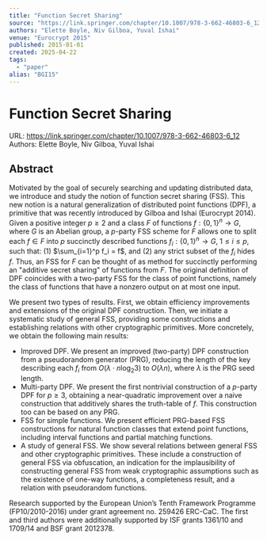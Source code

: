 ```yaml
---
title: "Function Secret Sharing"
source: "https://link.springer.com/chapter/10.1007/978-3-662-46803-6_12"
authors: "Elette Boyle, Niv Gilboa, Yuval Ishai"
venue: "Eurocrypt 2015"
published: 2015-01-01
created: 2025-04-22
tags:
  - "paper"
alias: "BGI15"
---
```

# Function Secret Sharing
URL: https://link.springer.com/chapter/10.1007/978-3-662-46803-6_12
Authors: Elette Boyle, Niv Gilboa, Yuval Ishai

## Abstract
Motivated by the goal of securely searching and updating distributed data, we introduce and study the notion of function secret sharing (FSS). This new notion is a natural generalization of distributed point functions (DPF), a primitive that was recently introduced by Gilboa and Ishai (Eurocrypt 2014). Given a positive integer $p \ge 2$ and a class $F$ of functions $f: \{0,1\}^n \to G$, where $G$ is an Abelian group, a $p$-party FSS scheme for $F$ allows one to split each $f \in F$ into $p$ succinctly described functions $f_i: \{0,1\}^n \to G$, $1 \le i \le p$, such that: (1) $\sum_{i=1}^p f_i = f$, and (2) any strict subset of the $f_i$ hides $f$. Thus, an FSS for $F$ can be thought of as method for succinctly performing an \"additive secret sharing\" of functions from $F$. The original definition of DPF coincides with a two-party FSS for the class of point functions, namely the class of functions that have a nonzero output on at most one input.

We present two types of results. First, we obtain efficiency improvements and extensions of the original DPF construction. Then, we initiate a systematic study of general FSS, providing some constructions and establishing relations with other cryptographic primitives. More concretely, we obtain the following main results:

* Improved DPF. We present an improved (two-party) DPF construction from a pseudorandom generator (PRG), reducing the length of the key describing each $f_i$ from $O(\lambda \cdot n \log_2 3)$ to $O(\lambda n)$, where $\lambda$ is the PRG seed length.
* Multi-party DPF. We present the first nontrivial construction of a $p$-party DPF for $p \ge 3$, obtaining a near-quadratic improvement over a naive construction that additively shares the truth-table of $f$. This construction too can be based on any PRG.
* FSS for simple functions. We present efficient PRG-based FSS constructions for natural function classes that extend point functions, including interval functions and partial matching functions.
* A study of general FSS. We show several relations between general FSS and other cryptographic primitives. These include a construction of general FSS via obfuscation, an indication for the implausibility of constructing general FSS from weak cryptographic assumptions such as the existence of one-way functions, a completeness result, and a relation with pseudorandom functions.

Research supported by the European Union’s Tenth Framework Programme (FP10/2010-2016) under grant agreement no. 259426 ERC-CaC. The first and third authors were additionally supported by ISF grants 1361/10 and 1709/14 and BSF grant 2012378.
